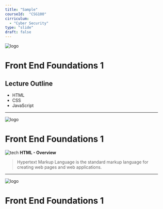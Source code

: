 ```yaml
---
title: "Sample" 
courseId:  "CSG100"
cirriculum:  
  - "Cyber Security"
type: "slide"
draft: false
---
```


![logo](./assets/js.png)

# Front End Foundations 1

## Lecture Outline

* HTML
* CSS
* JavaScript

---

![logo](./assets/js.png)

# Front End Foundations 1

![tech](./assets/html.png)
**HTML - Overview**

> Hypertext Markup Language is the standard markup language for creating web pages and web applications.

---

![logo](./assets/js.png)

# Front End Foundations 1
